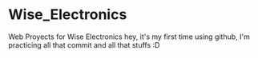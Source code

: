 # Wise_Electronics
Web Proyects for Wise Electronics
hey, it's my first time using github, I'm practicing all that commit and all that stuffs :D
